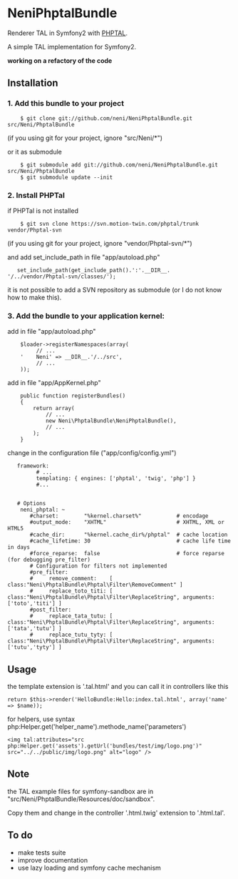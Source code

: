 NeniPhptalBundle
================

Renderer TAL in Symfony2 with [PHPTAL](http://phptal.org/).

A simple TAL implementation for Symfony2.

__working on a refactory of the code__


## Installation



### 1. Add this bundle to your project

        $ git clone git://github.com/neni/NeniPhptalBundle.git src/Neni/PhptalBundle
(if you using git for your project, ignore "src/Neni/*")

or it as submodule

        $ git submodule add git://github.com/neni/NeniPhptalBundle.git src/Neni/PhptalBundle
        $ git submodule update --init
        

### 2. Install PHPTal

if PHPTal is not installed

        $ git svn clone https://svn.motion-twin.com/phptal/trunk vendor/Phptal-svn
(if you using git for your project, ignore "vendor/Phptal-svn/*")

and add set_include_path in file "app/autoload.php"

       set_include_path(get_include_path().':'.__DIR__. '/../vendor/Phptal-svn/classes/');

it is not possible to add a SVN repository as submodule (or I do not know how to make this).


### 3. Add the bundle to your application kernel:

add in file "app/autoload.php"

        $loader->registerNamespaces(array(
             // ...
        '    Neni' => __DIR__.'/../src',
             // ...
        ));

add in file "app/AppKernel.php"

        public function registerBundles()
        {
            return array(
                // ...
                new Neni\PhptalBundle\NeniPhptalBundle(),
                // ...
            );
        }


change in the configuration file ("app/config/config.yml")

       framework:
             # ...
             templating: { engines: ['phptal', 'twig', 'php'] }
             #...


       # Options 
        neni_phptal: ~ 
           #charset:        "%kernel.charset%"           # encodage
           #output_mode: 	"XHTML"                      # XHTML, XML or HTML5
           #cache_dir: 		"%kernel.cache_dir%/phptal"  # cache location
           #cache_lifetime: 30                           # cache life time in days
           #force_reparse:  false                        # force reparse (for debugging pre_filter)
           # Configuration for filters not implemented
           #pre_filter:
           #     remove_comment:    [ class:"Neni\PhptalBundle\Phptal\Filter\RemoveComment" ]
           #     replace_toto_titi: [ class:"Neni\PhptalBundle\Phptal\Filter\ReplaceString", arguments:['toto','titi'] ]
           #post_filter:
           #     replace_tata_tutu: [ class:"Neni\PhptalBundle\Phptal\Filter\ReplaceString", arguments:['tata','tutu'] ]
           #     replace_tutu_tyty: [ class:"Neni\PhptalBundle\Phptal\Filter\ReplaceString", arguments:['tutu','tyty'] ]



## Usage

the template extension is '.tal.html' and you can call it in controllers like this

    return $this->render('HelloBundle:Hello:index.tal.html', array('name' => $name));

for helpers, use syntax php:Helper.get('helper_name').methode_name('parameters')

    <img tal:attributes="src php:Helper.get('assets').getUrl('bundles/test/img/logo.png')" src="../../public/img/logo.png" alt="logo" />





## Note

the TAL example files for symfony-sandbox are in "src/Neni/PhptalBundle/Resources/doc/sandbox".

Copy them and change in the controller '.html.twig' extension to '.html.tal'.




## To do

- make tests suite
- improve documentation
- use lazy loading and symfony cache mechanism 


